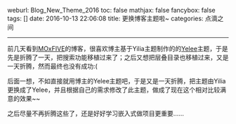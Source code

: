 weburl: Blog_New_Theme_2016
toc: false
mathjax: false
fancybox: false
tags: []
date: 2016-10-13 22:06:08
title: 更换博客主题啦~
categories: 点滴之间

---

前几天看到[MOxFIVE](http://moxfive.xyz/)的博客，很喜欢博主基于Yilia主题制作的的[Yelee](https://github.com/MOxFIVE/hexo-theme-yelee)主题，于是先是折腾了一天，把搜索功能移植过来了；之后又想把层叠目录也移植过来，又是一天折腾，然而最终也没有成功:(

后面一想，不如直接就用博主的Yelee主题吧，于是又是一天折腾，把主题由Yilia更换成了Yelee，并且根据自己的需求修改了此主题，做成了现在这个相对比较满意的效果~~

之后尽量不再折腾这些了，还是好好学习嵌入式做项目更重要……
